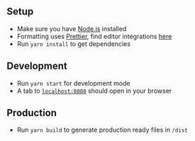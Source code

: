 ## Setup

- Make sure you have [Node.js](https://nodejs.org/) installed
- Formatting uses [Prettier](https://prettier.io/), find editor integrations [here](https://prettier.io/docs/en/editors.html)
- Run `yarn install` to get dependencies

## Development

- Run `yarn start` for development mode
- A tab to [`localhost:8080`](localhost:8080) should open in your browser

## Production

- Run `yarn build` to generate production ready files in `/dist`
